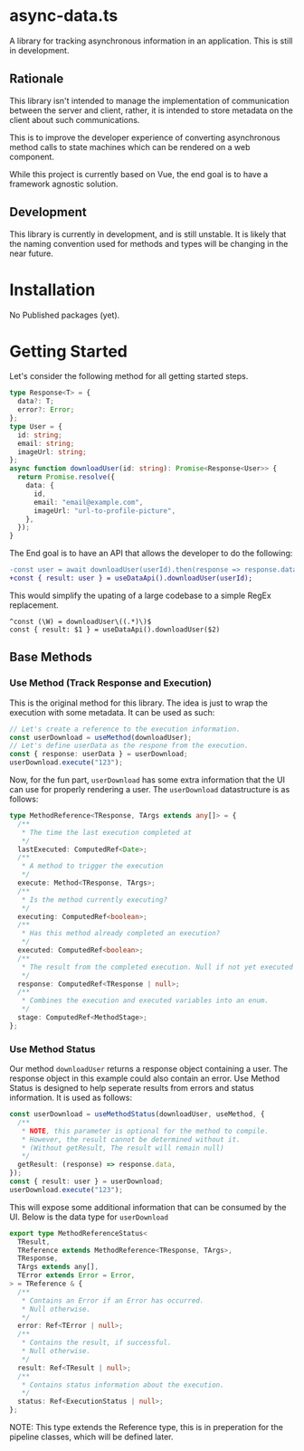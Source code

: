 # async-data.ts

A library for tracking asynchronous information in an application. This is still in development.

## Rationale

This library isn't intended to manage the implementation of communication between the server and client, rather, it is intended to store metadata on the client about such communications.

This is to improve the developer experience of converting asynchronous method calls to state machines which can be rendered on a web component.

While this project is currently based on Vue, the end goal is to have a framework agnostic solution.

## Development

This library is currently in development, and is still unstable. It is likely that the naming convention used for methods and types will be changing in the near future.

# Installation

No Published packages (yet).

# Getting Started

Let's consider the following method for all getting started steps.

```typescript
type Response<T> = {
  data?: T;
  error?: Error;
};
type User = {
  id: string;
  email: string;
  imageUrl: string;
};
async function downloadUser(id: string): Promise<Response<User>> {
  return Promise.resolve({
    data: {
      id,
      email: "email@example.com",
      imageUrl: "url-to-profile-picture",
    },
  });
}
```

The End goal is to have an API that allows the developer to do the following:

```diff
-const user = await downloadUser(userId).then(response => response.data);
+const { result: user } = useDataApi().downloadUser(userId);
```

This would simplify the upating of a large codebase to a simple RegEx replacement.

```regex
^const (\W) = downloadUser\((.*)\)$
const { result: $1 } = useDataApi().downloadUser($2)
```

## Base Methods

### Use Method (Track Response and Execution)

This is the original method for this library. The idea is just to wrap the execution with some metadata. It can be used as such:

```ts
// Let's create a reference to the execution information.
const userDownload = useMethod(downloadUser);
// Let's define userData as the respone from the execution.
const { response: userData } = userDownload;
userDownload.execute("123");
```

Now, for the fun part, `userDownload` has some extra information that the UI can use for properly rendering a user. The `userDownload` datastructure is as follows:

```ts
type MethodReference<TResponse, TArgs extends any[]> = {
  /**
   * The time the last execution completed at
   */
  lastExecuted: ComputedRef<Date>;
  /**
   * A method to trigger the execution
   */
  execute: Method<TResponse, TArgs>;
  /**
   * Is the method currently executing?
   */
  executing: ComputedRef<boolean>;
  /**
   * Has this method already completed an execution?
   */
  executed: ComputedRef<boolean>;
  /**
   * The result from the completed execution. Null if not yet executed
   */
  response: ComputedRef<TResponse | null>;
  /**
   * Combines the execution and executed variables into an enum.
   */
  stage: ComputedRef<MethodStage>;
};
```

### Use Method Status

Our method `downloadUser` returns a response object containing a user. The response object in this example could also contain an error. Use Method Status is designed to help seperate results from errors and status information. It is used as follows:

```ts
const userDownload = useMethodStatus(downloadUser, useMethod, {
  /**
   * NOTE, this parameter is optional for the method to compile.
   * However, the result cannot be determined without it.
   * (Without getResult, The result will remain null)
   */
  getResult: (response) => response.data,
});
const { result: user } = userDownload;
userDownload.execute("123");
```

This will expose some additional information that can be consumed by the UI. Below is the data type for `userDownload`

```ts
export type MethodReferenceStatus<
  TResult,
  TReference extends MethodReference<TResponse, TArgs>,
  TResponse,
  TArgs extends any[],
  TError extends Error = Error,
> = TReference & {
  /**
   * Contains an Error if an Error has occurred.
   * Null otherwise.
   */
  error: Ref<TError | null>;
  /**
   * Contains the result, if successful.
   * Null otherwise.
   */
  result: Ref<TResult | null>;
  /**
   * Contains status information about the execution.
   */
  status: Ref<ExecutionStatus | null>;
};
```

NOTE: This type extends the Reference type, this is in preperation for the pipeline classes, which will be defined later.
